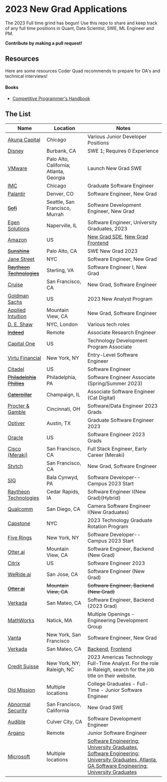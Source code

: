 # 2023 New Grad Applications

The 2023 Full time grind has begun! Use this repo to share and keep track of any full time positions in Quant, Data Scientist, SWE, ML Engineer and PM.

**Contribute by making a pull request!**

## Resources

Here are some resources Coder Quad recommends to prepare for OA's and technical interviews!

#### Books

- [Competitive Programmer's Handbook](https://cses.fi/book/book.pdf)

## The List

| Name                                                                                                                                                                                                        | Location | Notes                                                                                                                                                                                                                                                                                                                                                                                                                             |
|-------------------------------------------------------------------------------------------------------------------------------------------------------------------------------------------------------------| -------- |-----------------------------------------------------------------------------------------------------------------------------------------------------------------------------------------------------------------------------------------------------------------------------------------------------------------------------------------------------------------------------------------------------------------------------------|
| [Akuna Capital](https://akunacapital.com/careers?experience=junior&department=development#careers)                                                                                                          | Chicago      | 	Various Junior Developer Positions                                                                                                                                                                                                                                                                                                                                                                                               |
| [Disney](https://jobs.disneycareers.com/job/-/-/391/33379644048)                                                                                                                                            | Burbank, CA | SWE 1; Requires 0 Experience                                                                                                                                                                                                                                                                                                                                                                                                      |
| [VMware](https://careers.vmware.com/main/jobs/R2212905?lang=en-us)                                                                                                                                          | Palo Alto, California; Atlanta, Georgia  | Launch New Grad SWE                                                                                                                                                                                                                                                                                                                                                                                                               |
| [IMC](https://imc.wd5.myworkdayjobs.com/invitation/job/Chicago/Graduate-Software-Engineer_REQ-01946#utm_source=peoplepath)                                                                                  | Chicago  | Graduate Software Engineer                                                                                                                                                                                                                                                                                                                                                                                                        |
| [Palantir](https://jobs.lever.co/palantir/c34b424e-caf2-455a-b104-ae1096ccca29)                                                                                                                             | Denver, CO | Software Engineer, New Grad                                                                                                                                                                                                                                                                                                                                                                                                       |
| [~~Sofi~~](https://www.sofi.com/careers/job/?gh_jid=5110537003)                                                                                                                                             | Seattle, San Francisco, Murrah | Software Development Engineer, New Grad                                                                                                                                                                                                                                                                                                                                                                                           |
| [Egen Solutions](https://jobs.lever.co/egensolutions/b8241d47-ab6c-456c-823d-1a6bd59e402f)                                                                                                                  | Naperville, IL | Software Engineer, University Graduates, 2023                                                                                                                                                                                                                                                                                                                                                                                     |
| [Amazon](https://www.amazon.jobs/en/jobs/2080728/software-development-engineer-2023-us)                                                                                                                     | US | [New Grad SDE](https://www.amazon.jobs/en/jobs/2080728/software-development-engineer-2023-us), [New Grad Frontend](https://www.amazon.jobs/en/jobs/2141834/front-end-engineer-2023-us)                                                                                                                                                                                                                                            |
| [~~Sunshine~~](https://jobs.lever.co/sunshine/a576f278-9748-49ab-b0b5-1104ef8880c4/apply)                                                                                                                   | Palo Alto, CA | SWE New Grad 2023                                                                                                                                                                                                                                                                                                                                                                                                                 | 
| [Jane Street](https://www.janestreet.com/join-jane-street/position/6214578002/)                                                                                                                             | NYC | Software Engineer, New Grad                                                                                                                                                                                                                                                                                                                                                                                                       |
| [~~Raytheon Technologies~~](https://careers.rtx.com/global/en/job/01544342)                                                                                                                                 | Sterling, VA | Software Engineer I, New Grad                                                                                                                                                                                                                                                                                                                                                                                                     |
| [Cruise](https://boards.greenhouse.io/cruise/jobs/3466899?gh_jid=3466899&gh_src=1xdap08r1)                                                                                                                  | San Francisco, CA | New Grad, Software Engineer                                                                                                                                                                                                                                                                                                                                                                                                       |
| [Goldman Sachs](https://www.goldmansachs.com/careers/students/programs/americas/new-analyst-program.html)                                                                                                   | US | 2023 New Analyst Program                                                                                                                                                                                                                                                                                                                                                                                                          |
| [Applied Intuition](https://jobs.lever.co/applied/?team=New%20Grad)                                                                                                                                         | Mountain View, CA | New Grad, Software Engineer                                                                                                                                                                                                                                                                                                                                                                                                       |
| [D. E. Shaw](https://www.deshaw.com/careers/choose-your-path)                                                                                                                                               | NYC, London | Various tech roles                                                                                                                                                                                                                                                                                                                                                                                                                |
| [~~Indeed~~](https://university.indeed.jobs/university/jobs/39977?lang=en-us)                                                                                                                               | Remote | Associate Research Engineer                                                                                                                                                                                                                                                                                                                                                                                                       |
| [Capital One](https://www.capitalonecareers.com/job/mclean/technology-development-program-associate-2023/31238/31914108720)                                                                                 | US | Technology Development Program Associate                                                                                                                                                                                                                                                                                                                                                                                          |
| [Virtu Financial](https://www.virtu.com/careers/)                                                                                                                                                           | New York, NY | Entry-Level Software Engineer                                                                                                                                                                                                                                                                                                                                                                                                     |
| [Citadel](https://www.citadel.com/careers/open-positions/positions-for-students/?keyword=Full%20Time)                                                                                                       | US | Software Engineer                                                                                                                                                                                                                                                                                                                                                                                                                 |
| [~~Philadelphia Phillies~~](https://boards.greenhouse.io/philadelphiaphilliesrddepartment/jobs/5203393003?gh_src=99fc01a23us)                                                                               | Philadelphia, PA | Software Engineer Associate (Spring/Summer 2023)                                                                                                                                                                                                                                                                                                                                                                                  |
| [~~Caterpillar~~](https://careers.caterpillar.com/en/jobs/job/r0000140356-2023-associate-software-engineer-cat-digital/?source=LinkedIn)                                                                    | Champaign, IL | Associate Software Engineer (Cat Digital)                                                                                                                                                                                                                                                                                                                                                                                         |
| [Procter & Gamble](https://www.pgcareers.com/job/cincinnati/software-data-engineer-2023-grads/936/32401863136)                                                                                              | Cincinnati, OH | Software/Data Engineer 2023 Grads                                                                                                                                                                                                                                                                                                                                                                                                 |
| [Optiver](https://www.optiver.com/working-at-optiver/career-opportunities/6254739002/?gh_src=9fb491cd2&gh_src=9fb491cd2)                                                                                    | Austin, TX | Graduate Software Engineer 2023                                                                                                                                                                                                                                                                                                                                                                                                   |
| [Oracle](https://eeho.fa.us2.oraclecloud.com/hcmUI/CandidateExperience/en/sites/CX_1/job/175340/?location=United+States&locationId=300000000149325&selectedFlexFieldsFacets=%22AttributeChar13%7CCampus%22) | US | Software Engineer 2023 Grads                                                                                                                                                                                                                                                                                                                                                                                                      |
| [Cisco (Meraki)](https://jobs.cisco.com/jobs/ProjectDetail/Full-Stack-Engineer-Early-Career-Meraki/1372139)                                                                                                 | San Francisco, CA | Full Stack Engineer, Early Career (Meraki)                                                                                                                                                                                                                                                                                                                                                                                        |
| [Stytch](https://jobs.ashbyhq.com/stytch/b4ee9734-3657-4393-8eca-269ae179d7eb)                                                                                                                              | San Francisco, CA | New Grad, Software Engineer                                                                                                                                                                                                                                                                                                                                                                                                       |
| [SIG](https://careers.sig.com/job/SUSQA004Y6229)                                                                                                                                                            | Bala Cynwyd, PA | Software Developer--Campus 2023 Start                                                                                                                                                                                                                                                                                                                                                                                             |
| [Raytheon Technologies](https://careers.rtx.com/global/en/job/01517187/Software-Engineer-I--New-Grad---Hybrid-)                                                                                             | Cedar Rapids, IA | Software Engineer I(New Grad)(Hybrid)                                                                                                                                                                                                                                                                                                                                                                                             |
| [Qualcomm](https://qualcomm.wd5.myworkdayjobs.com/en-US/External/job/Camera-Software-Engineer--New-Graduates-_3023665)                                                                                      | San Diego, CA | Camera Software Engineer I(New Graduates)                                                                                                                                                                                                                                                                                                                                                                                         |
| [Capstone](https://www.capstoneco.com/careers/2023-technology-graduate-rotation-program-nyc/?gh_jid=6223901002)                                                                                             | NYC | 2023 Technology Graduate Rotation Program                                                                                                                                                                                                                                                                                                                                                                                         |
| [Five Rings](https://fiverings.avature.net/careers)                                                                                                                                                         | New York, NY | Software Developer--Campus 2023 Start                                                                                                                                                                                                                                                                                                                                                                                             |
| [Otter.ai](https://otter.ai/job-detail?gh_jid=5120493003&gh_src=null)                                                                                                                                       | Mountain View, CA | Software Engineer, Backend (New Grad)                                                                                                                                                                                                                                                                                                                                                                                             |
| [Citrix](https://citrix.wd1.myworkdayjobs.com/en-US/CitrixCareers/job/Software-Engineer--2023-_R34470)                                                                                                      | US | Software Engineer 2023                                                                                                                                                                                                                                                                                                                                                                                                            |
| [WeRide.ai](https://jobs.lever.co/weride/97063737-808b-4078-b1d8-8ffcef30635a)                                                                                                                              | San Jose, CA | Software Engineer (New Grad)                                                                                                                                                                                                                                                                                                                                                                                                      |
| [~~Otter.ai~~](https://otter.ai/job-detail?gh_jid=5120493003&gh_src=null)                                                                                                                                   | ~~Mountain View, CA~~ | ~~Software Engineer, Backend (New Grad)~~                                                                                                                                                                                                                                                                                                                                                                                         |
| [Verkada](https://jobs.lever.co/verkada/b0946e83-4174-4ecb-9873-6d0030ca1023?lever-source=LinkedIn)                                                                                                         | San Mateo, CA | Software Engineer, Backend (2023 Grad)                                                                                                                                                                                                                                                                                                                                                                                            |
| [MathWorks](https://www.mathworks.com/company/jobs/opportunities/16217-multiple-openings-engineering-development-group-u-s?utm_campaign=google_jobs_apply&utm_source=google_jobs_apply&utm_medium=organic)  | Natick, MA | Multiple Openings - Engineering Development Group                                                                                                                                                                                                                                                                                                                                                                                 |
| [Vanta](https://boards.greenhouse.io/vanta/jobs/5745472002)                                                                                                                                                 | New York, San Francisco | Software Engineer, New Grad                                                                                                                                                                                                                                                                                                                                                                                                       |
| [Verkada](https://jobs.lever.co/verkada/b0946e83-4174-4ecb-9873-6d0030ca1023)                                                                                                                               | San Mateo, CA | [Backend](https://jobs.lever.co/verkada/b0946e83-4174-4ecb-9873-6d0030ca1023), [Frontend](https://jobs.lever.co/verkada/dfcab784-b82e-4bcc-9949-3cff41a5084e)                                                                                                                                                                                                                                                                     
| [Credit Suisse](https://tas-creditsuisse.taleo.net/careersection/campus/jobdetail.ftl?job=213383&lang=en)                                                                                                   | New York, NY; Raleigh, NC  | 2023 Americas Technology Full-Time Analyst. For the role in Raleigh, search for the job title on their website.                                                                                                                                                                                                                                                                                                                   |
| [Old Mission](https://www.oldmissioncapital.com/careers/?gh_jid=5193176003)                                                                                                                                 | Multiple locations  | College Graduates - Full-Time - Junior Software Engineer                                                                                                                                                                                                                                                                                                                                                                          |
| [Abnormal Security](https://careers.abnormalsecurity.com/open-roles?gh_jid=5131426003)                                                                                                                      | San Francisco, California | New Grad SWE                                                                                                                                                                                                                                                                                                                                                                                                                      |
| [Audible](https://www.amazon.jobs/en/jobs/1999808/software-development-engineer?cmpid=SPLICX0248M&utm_source=linkedin.com&utm_campaign=audible&utm_medium=social_media&utm_content=job_posting&ss=paid)     | Culver City, CA | Software Development Engineer                                                                                                                                                                                                                                                                                                                                                                                                     |
| [Argano](https://argano.hrmdirect.com/employment/view.php?req=2024176)                                                                                                                                      | Remote | Junior Software Engineer                                                                                                                                                                                                                                                                                                                                                                                                          |
| [Microsoft](https://careers.microsoft.com/students/us/en/search-results?keywords=University%20Graduates)                                                                                                    | Multiple locations | [Software Engineering: University Graduates](https://careers.microsoft.com/students/us/en/job/1388843/Software-Engineering-Full-Time-Opportunities-for-University-Graduates), [Software Engineering: University Graduates, Atlanta, GA](https://careers.microsoft.com/students/us/en/job/1388830/Software-Engineering-Full-Time-Opportunities-for-University-Graduates-Atlanta-GA),[Software Engineering: University Graduates](https://careers.microsoft.com/students/us/en/job/1388674/Software-Engineering-Full-Time-Opportunities-for-University-Graduates-United-States) |